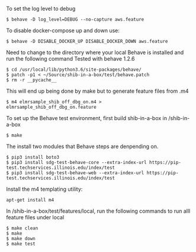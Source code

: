 To set the log level to debug
```
$ behave -D log_level=DEBUG --no-capture aws.feature
```

To disable docker-compose up and down use: 
```
$ behave -D DISABLE_DOCKER_UP DISABLE_DOCKER_DOWN aws.feature
```

Need to change to the directory where your local Behave is installed 
and run the following command
Tested with behave 1.2.6
```
$ cd /usr/local/lib/python3.6/site-packages/behave/
$ patch -p1 < ~/Source/shib-in-a-box/test/behave.patch
$ rm -r __pycache__
```

This will end up being done by make but to generate feature files from .m4
```
$ m4 elmrsample_shib_off_dbg_on.m4 > elmrsample_shib_off_dbg_on.feature
```

To set up the Behave test environment, first build shib-in-a-box in /shib-in-a-box
```
$ make
```

The install two modules that Behave steps are denpending on. 
```
$ pip3 install boto3
$ pip3 install sdg-test-behave-core --extra-index-url https://pip-test.techservices.illinois.edu/index/test
$ pip3 install sdg-test-behave-web --extra-index-url https://pip-test.techservices.illinois.edu/index/test
```

Install the m4 templating utility:
```
apt-get install m4
```


In /shib-in-a-box/test/features/local, run the following commands 
to run alll feature files under local
```
$ make clean
$ make
$ make down
$ make test
```
